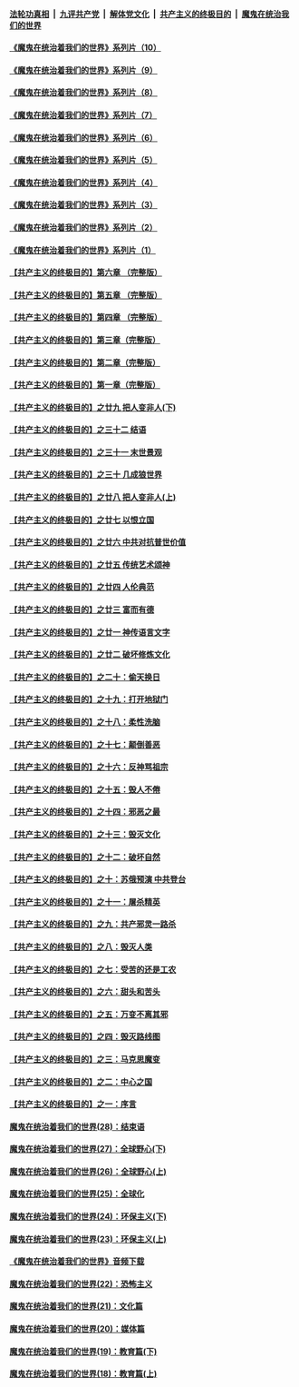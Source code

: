 

####  [法轮功真相](../../../../basic/blob/master/README.md?t=09110202) &nbsp;|&nbsp; [九评共产党](../../../../9ping.md/blob/master/README.md?t=09110202) &nbsp;|&nbsp; [解体党文化](../../../../jtdwh.md/blob/master/README.md?t=09110202)  &nbsp;|&nbsp; [共产主义的终极目的](../../../../gczydzjmd.md/blob/master/README.md?t=09110202) &nbsp;|&nbsp; [魔鬼在统治我们的世界](../../../../mgztzwmdsj.md/blob/master/README.md?t=09110202) 

#### [《魔鬼在统治着我们的世界》系列片（10）](../pages/nsc422/n12292670.md?t=09110202) 

#### [《魔鬼在统治着我们的世界》系列片（9）](../pages/nsc422/n12290859.md?t=09110202) 

#### [《魔鬼在统治着我们的世界》系列片（8）](../pages/nsc422/n12287445.md?t=09110202) 

#### [《魔鬼在统治着我们的世界》系列片（7）](../pages/nsc422/n12283425.md?t=09110202) 

#### [《魔鬼在统治着我们的世界》系列片（6）](../pages/nsc422/n12282314.md?t=09110202) 

#### [《魔鬼在统治着我们的世界》系列片（5）](../pages/nsc422/n12281419.md?t=09110202) 

#### [《魔鬼在统治着我们的世界》系列片（4）](../pages/nsc422/n12274024.md?t=09110202) 

#### [《魔鬼在统治着我们的世界》系列片（3）](../pages/nsc422/n12271322.md?t=09110202) 

#### [《魔鬼在统治着我们的世界》系列片（2）](../pages/nsc422/n12269049.md?t=09110202) 

#### [《魔鬼在统治着我们的世界》系列片（1）](../pages/nsc422/n12267575.md?t=09110202) 

#### [【共产主义的终极目的】第六章 （完整版）](../pages/nsc422/n11428913.md?t=09110202) 

#### [【共产主义的终极目的】第五章 （完整版）](../pages/nsc422/n11428912.md?t=09110202) 

#### [【共产主义的终极目的】第四章 （完整版）](../pages/nsc422/n11428907.md?t=09110202) 

#### [【共产主义的终极目的】第三章（完整版）](../pages/nsc422/n11428848.md?t=09110202) 

#### [【共产主义的终极目的】第二章（完整版）](../pages/nsc422/n11428831.md?t=09110202) 

#### [【共产主义的终极目的】第一章（完整版）](../pages/nsc422/n11417651.md?t=09110202) 

#### [【共产主义的终极目的】之廿九 把人变非人(下)](../pages/nsc422/n11344140.md?t=09110202) 

#### [【共产主义的终极目的】之三十二 结语](../pages/nsc422/n11360535.md?t=09110202) 

#### [【共产主义的终极目的】之三十一 末世景观](../pages/nsc422/n11351129.md?t=09110202) 

#### [【共产主义的终极目的】之三十 几成狼世界](../pages/nsc422/n11348280.md?t=09110202) 

#### [【共产主义的终极目的】之廿八 把人变非人(上)](../pages/nsc422/n11340492.md?t=09110202) 

#### [【共产主义的终极目的】之廿七 以恨立国](../pages/nsc422/n11336944.md?t=09110202) 

#### [【共产主义的终极目的】之廿六 中共对抗普世价值](../pages/nsc422/n11324785.md?t=09110202) 

#### [【共产主义的终极目的】之廿五 传统艺术颂神](../pages/nsc422/n11296396.md?t=09110202) 

#### [【共产主义的终极目的】之廿四 人伦典范](../pages/nsc422/n11296397.md?t=09110202) 

#### [【共产主义的终极目的】之廿三 富而有德](../pages/nsc422/n11283598.md?t=09110202) 

#### [【共产主义的终极目的】之廿一 神传语言文字](../pages/nsc422/n11263265.md?t=09110202) 

#### [【共产主义的终极目的】之廿二 破坏修炼文化](../pages/nsc422/n11245728.md?t=09110202) 

#### [【共产主义的终极目的】之二十：偷天换日](../pages/nsc422/n11238846.md?t=09110202) 

#### [【共产主义的终极目的】之十九：打开地狱门](../pages/nsc422/n11206376.md?t=09110202) 

#### [【共产主义的终极目的】之十八：柔性洗脑](../pages/nsc422/n11199994.md?t=09110202) 

#### [【共产主义的终极目的】之十七：颠倒善恶](../pages/nsc422/n11179782.md?t=09110202) 

#### [【共产主义的终极目的】之十六：反神骂祖宗](../pages/nsc422/n11166798.md?t=09110202) 

#### [【共产主义的终极目的】之十五：毁人不倦](../pages/nsc422/n11166792.md?t=09110202) 

#### [【共产主义的终极目的】之十四：邪恶之最](../pages/nsc422/n11150249.md?t=09110202) 

#### [【共产主义的终极目的】之十三：毁灭文化](../pages/nsc422/n11135227.md?t=09110202) 

#### [【共产主义的终极目的】之十二：破坏自然](../pages/nsc422/n11135214.md?t=09110202) 

#### [【共产主义的终极目的】之十：苏俄预演 中共登台](../pages/nsc422/n11118424.md?t=09110202) 

#### [【共产主义的终极目的】之十一：屠杀精英](../pages/nsc422/n11118442.md?t=09110202) 

#### [【共产主义的终极目的】之九：共产邪灵一路杀](../pages/nsc422/n11114139.md?t=09110202) 

#### [【共产主义的终极目的】之八：毁灭人类](../pages/nsc422/n11108503.md?t=09110202) 

#### [【共产主义的终极目的】之七：受苦的还是工农](../pages/nsc422/n11101809.md?t=09110202) 

#### [【共产主义的终极目的】之六：甜头和苦头](../pages/nsc422/n11096971.md?t=09110202) 

#### [【共产主义的终极目的】之五：万变不离其邪](../pages/nsc422/n11091285.md?t=09110202) 

#### [【共产主义的终极目的】之四：毁灭路线图](../pages/nsc422/n11086284.md?t=09110202) 

#### [【共产主义的终极目的】之三：马克思魔变](../pages/nsc422/n11061941.md?t=09110202) 

#### [【共产主义的终极目的】之二：中心之国](../pages/nsc422/n11047728.md?t=09110202) 

#### [【共产主义的终极目的】之一：序言](../pages/nsc422/n11086077.md?t=09110202) 

#### [魔鬼在统治着我们的世界(28)：结束语](../pages/nsc422/n10936246.md?t=09110202) 

#### [魔鬼在统治着我们的世界(27)：全球野心(下)](../pages/nsc422/n10928319.md?t=09110202) 

#### [魔鬼在统治着我们的世界(26)：全球野心(上)](../pages/nsc422/n10900318.md?t=09110202) 

#### [魔鬼在统治着我们的世界(25)：全球化](../pages/nsc422/n10788205.md?t=09110202) 

#### [魔鬼在统治着我们的世界(24)：环保主义(下)](../pages/nsc422/n10695307.md?t=09110202) 

#### [魔鬼在统治着我们的世界(23)：环保主义(上)](../pages/nsc422/n10688613.md?t=09110202) 

#### [《魔鬼在统治着我们的世界》音频下载](../pages/nsc422/n10635553.md?t=09110202) 

#### [魔鬼在统治着我们的世界(22)：恐怖主义](../pages/nsc422/n10614727.md?t=09110202) 

#### [魔鬼在统治着我们的世界(21)：文化篇](../pages/nsc422/n10597706.md?t=09110202) 

#### [魔鬼在统治着我们的世界(20)：媒体篇](../pages/nsc422/n10586579.md?t=09110202) 

#### [魔鬼在统治着我们的世界(19)：教育篇(下)](../pages/nsc422/n10564808.md?t=09110202) 

#### [魔鬼在统治着我们的世界(18)：教育篇(上)](../pages/nsc422/n10526970.md?t=09110202) 

